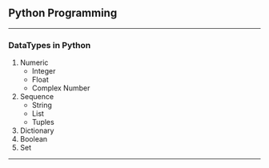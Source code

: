 ## Python Programming
---
### DataTypes in Python
1. Numeric
    - Integer
    - Float
    - Complex Number
2. Sequence
    - String
    - List
    - Tuples
3. Dictionary
4. Boolean
5. Set

---
